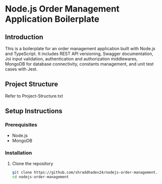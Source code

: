 # Node.js Order Management Application Boilerplate

## Introduction
This is a boilerplate for an order management application built with Node.js and TypeScript. It includes REST API versioning, Swagger documentation, Joi input validation, authentication and authorization middlewares, MongoDB for database connectivity, constants management, and unit test cases with Jest.

## Project Structure
Refer to Project-Structure.txt

## Setup Instructions

### Prerequisites
- Node.js
- MongoDB

### Installation
1. Clone the repository
   ```bash
   git clone https://github.com/shraddhadev24/nodejs-order-management.git
   cd nodejs-order-management
